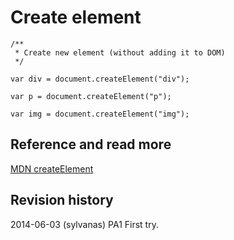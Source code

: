 Create element
==============================



```
/**
 * Create new element (without adding it to DOM)
 */

var div = document.createElement("div");

var p = document.createElement("p");

var img = document.createElement("img");

```



Reference and read more
------------------------------

[MDN createElement](https://developer.mozilla.org/en-US/docs/Web/API/document.createElement)



Revision history
------------------------------

2014-06-03 (sylvanas) PA1 First try.

